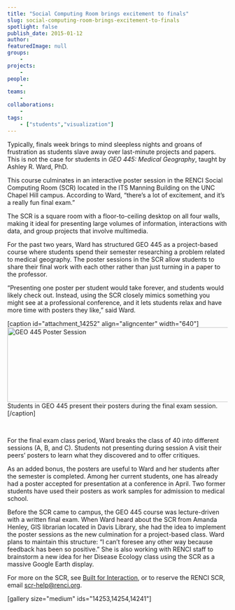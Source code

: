 ```yaml
---
title: "Social Computing Room brings excitement to finals"
slug: social-computing-room-brings-excitement-to-finals
spotlight: false
publish_date: 2015-01-12
author: 
featuredImage: null
groups:
    - 
projects:
    - 
people:
    - 
teams: 
    - 
collaborations:
    - 
tags:
    - ["students","visualization"]
---
```

Typically, finals week brings to mind sleepless nights and groans of frustration as students slave away over last-minute projects and papers. This is not the case for students in <em>GEO 445: Medical Geography</em>, taught by Ashley R. Ward, PhD.

This course culminates in an interactive poster session in the RENCI Social Computing Room (SCR) located in the ITS Manning Building on the UNC Chapel Hill campus. According to Ward, “there’s a lot of excitement, and it’s a really fun final exam.”

<!--more-->

The SCR is a square room with a floor-to-ceiling desktop on all four walls, making it ideal for presenting large volumes of information, interactions with data, and group projects that involve multimedia.

For the past two years, Ward has structured GEO 445 as a project-based course where students spend their semester researching a problem related to medical geography. The poster sessions in the SCR allow students to share their final work with each other rather than just turning in a paper to the professor.

“Presenting one poster per student would take forever, and students would likely check out. Instead, using the SCR closely mimics something you might see at a professional conference, and it lets students relax and have more time with posters they like,” said Ward.

[caption id="attachment_14252" align="aligncenter" width="640"]<a href="http://renci.org/wp-content/uploads/2015/01/IMG_62361.jpg"><img class="wp-image-14252 size-large" src="http://renci.org/wp-content/uploads/2015/01/IMG_62361-1024x273.jpg" alt="GEO 445 Poster Session" width="640" height="171" /></a> Students in GEO 445 present their posters during the final exam session.[/caption]

&nbsp;

For the final exam class period, Ward breaks the class of 40 into different sessions (A, B, and C). Students not presenting during session A visit their peers’ posters to learn what they discovered and to offer critiques.

As an added bonus, the posters are useful to Ward and her students after the semester is completed. Among her current students, one has already had a poster accepted for presentation at a conference in April. Two former students have used their posters as work samples for admission to medical school.

Before the SCR came to campus, the GEO 445 course was lecture-driven with a written final exam. When Ward heard about the SCR from Amanda Henley, GIS librarian located in Davis Library, she had the idea to implement the poster sessions as the new culmination for a project-based class. Ward plans to maintain this structure: “I can’t foresee any other way because feedback has been so positive.” She is also working with RENCI staff to brainstorm a new idea for her Disease Ecology class using the SCR as a massive Google Earth display.

For more on the SCR, see <a href="http://renci.org/news/built-for-interaction/" target="_blank">Built for Interaction</a>, or to reserve the RENCI SCR, email <a href="mailto:scr-help@renci.org" target="_blank">scr-help@renci.org</a>.

[gallery size="medium" ids="14253,14254,14241"]
